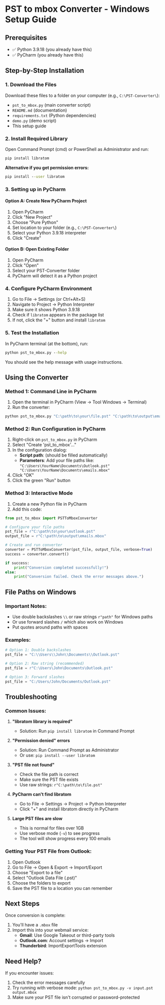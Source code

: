 # PST to mbox Converter - Windows Setup Guide

## Prerequisites
- ✅ Python 3.9.18 (you already have this)
- ✅ PyCharm (you already have this)

## Step-by-Step Installation

### 1. Download the Files
Download these files to a folder on your computer (e.g., `C:\PST-Converter\`):
- `pst_to_mbox.py` (main converter script)
- `README.md` (documentation)
- `requirements.txt` (Python dependencies)
- `demo.py` (demo script)
- This setup guide

### 2. Install Required Library
Open Command Prompt (cmd) or PowerShell as Administrator and run:
```cmd
pip install libratom
```

**Alternative if you get permission errors:**
```cmd
pip install --user libratom
```

### 3. Setting up in PyCharm

#### Option A: Create New PyCharm Project
1. Open PyCharm
2. Click "New Project"
3. Choose "Pure Python"
4. Set location to your folder (e.g., `C:\PST-Converter\`)
5. Select your Python 3.9.18 interpreter
6. Click "Create"

#### Option B: Open Existing Folder
1. Open PyCharm
2. Click "Open"
3. Select your PST-Converter folder
4. PyCharm will detect it as a Python project

### 4. Configure PyCharm Environment
1. Go to File → Settings (or Ctrl+Alt+S)
2. Navigate to Project → Python Interpreter
3. Make sure it shows Python 3.9.18
4. Check if `libratom` appears in the package list
5. If not, click the "+" button and install `libratom`

### 5. Test the Installation
In PyCharm terminal (at the bottom), run:
```cmd
python pst_to_mbox.py --help
```

You should see the help message with usage instructions.

## Using the Converter

### Method 1: Command Line in PyCharm
1. Open the terminal in PyCharm (View → Tool Windows → Terminal)
2. Run the converter:
```cmd
python pst_to_mbox.py "C:\path\to\your\file.pst" "C:\path\to\output\emails.mbox"
```

### Method 2: Run Configuration in PyCharm
1. Right-click on `pst_to_mbox.py` in PyCharm
2. Select "Create 'pst_to_mbox'..."
3. In the configuration dialog:
   - **Script path**: (should be filled automatically)
   - **Parameters**: Add your file paths like: `"C:\Users\YourName\Documents\Outlook.pst" "C:\Users\YourName\Documents\emails.mbox"`
4. Click "OK"
5. Click the green "Run" button

### Method 3: Interactive Mode
1. Create a new Python file in PyCharm
2. Add this code:
```python
from pst_to_mbox import PSTToMboxConverter

# Configure your file paths
pst_file = r"C:\path\to\your\outlook.pst"
output_file = r"C:\path\to\output\emails.mbox"

# Create and run converter
converter = PSTToMboxConverter(pst_file, output_file, verbose=True)
success = converter.convert()

if success:
    print("Conversion completed successfully!")
else:
    print("Conversion failed. Check the error messages above.")
```

## File Paths on Windows

### Important Notes:
- Use double backslashes `\\` or raw strings `r"path"` for Windows paths
- Or use forward slashes `/` which also work on Windows
- Put quotes around paths with spaces

### Examples:
```python
# Option 1: Double backslashes
pst_file = "C:\\Users\\John\\Documents\\Outlook.pst"

# Option 2: Raw string (recommended)
pst_file = r"C:\Users\John\Documents\Outlook.pst"

# Option 3: Forward slashes
pst_file = "C:/Users/John/Documents/Outlook.pst"
```

## Troubleshooting

### Common Issues:

1. **"libratom library is required"**
   - Solution: Run `pip install libratom` in Command Prompt

2. **"Permission denied" errors**
   - Solution: Run Command Prompt as Administrator
   - Or use: `pip install --user libratom`

3. **"PST file not found"**
   - Check the file path is correct
   - Make sure the PST file exists
   - Use raw strings: `r"C:\path\to\file.pst"`

4. **PyCharm can't find libratom**
   - Go to File → Settings → Project → Python Interpreter
   - Click "+" and install libratom directly in PyCharm

5. **Large PST files are slow**
   - This is normal for files over 1GB
   - Use verbose mode (`-v`) to see progress
   - The tool will show progress every 100 emails

### Getting Your PST File from Outlook:
1. Open Outlook
2. Go to File → Open & Export → Import/Export
3. Choose "Export to a file"
4. Select "Outlook Data File (.pst)"
5. Choose the folders to export
6. Save the PST file to a location you can remember

## Next Steps
Once conversion is complete:
1. You'll have a `.mbox` file
2. Import this into your webmail service:
   - **Gmail**: Use Google Takeout or third-party tools
   - **Outlook.com**: Account settings → Import
   - **Thunderbird**: ImportExportTools extension

## Need Help?
If you encounter issues:
1. Check the error messages carefully
2. Try running with verbose mode: `python pst_to_mbox.py -v input.pst output.mbox`
3. Make sure your PST file isn't corrupted or password-protected